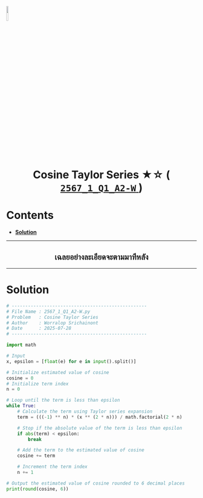 <p align="left">
  <a href="../../README.md">
    <img src="../../../../Z99-OTHERS/00-common/00-back.png" style="width:10%">
  </a>
</p>

<div align="center">
  <h1>
    Cosine Taylor Series ★☆ (
      <a href="https://drive.google.com/file/d/1_OOLiYVtHnN-0h3iZ1udPz6MoPe3Xpna/view?usp=sharing">
        <code>2567_1_Q1_A2-W</code>
      </a>
    )
  </h1>
</div>

# Contents

-   [**Solution**](#solution)

---

<div align="center">
  <h2>เฉลยอย่างละเอียดจะตามมาทีหลัง</h2>
</div>

---

# Solution

```python
# --------------------------------------------------
# File Name : 2567_1_Q1_A2-W.py
# Problem   : Cosine Taylor Series
# Author    : Worralop Srichainont
# Date      : 2025-07-28
# --------------------------------------------------

import math

# Input
x, epsilon = [float(e) for e in input().split()]

# Initialize estimated value of cosine
cosine = 0
# Initialize term index
n = 0

# Loop until the term is less than epsilon
while True:
    # Calculate the term using Taylor series expansion
    term = (((-1) ** n) * (x ** (2 * n))) / math.factorial(2 * n)

    # Stop if the absolute value of the term is less than epsilon
    if abs(term) < epsilon:
        break

    # Add the term to the estimated value of cosine
    cosine += term

    # Increment the term index
    n += 1

# Output the estimated value of cosine rounded to 6 decimal places
print(round(cosine, 6))
```
